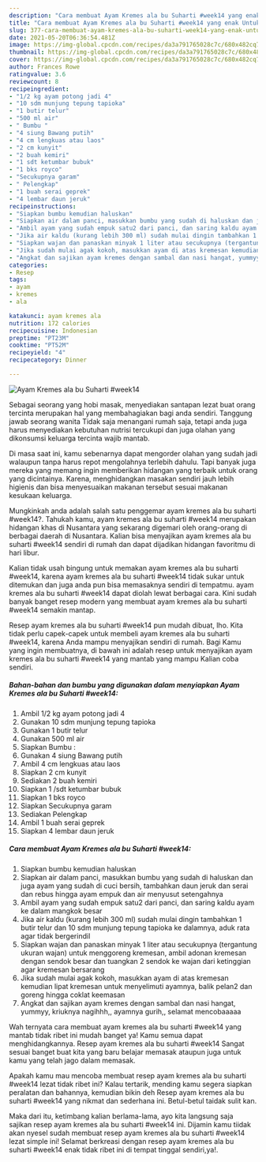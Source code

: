 ```yaml
---
description: "Cara membuat Ayam Kremes ala bu Suharti #week14 yang enak Untuk Jualan"
title: "Cara membuat Ayam Kremes ala bu Suharti #week14 yang enak Untuk Jualan"
slug: 377-cara-membuat-ayam-kremes-ala-bu-suharti-week14-yang-enak-untuk-jualan
date: 2021-05-20T06:36:54.481Z
image: https://img-global.cpcdn.com/recipes/da3a791765028c7c/680x482cq70/ayam-kremes-ala-bu-suharti-week14-foto-resep-utama.jpg
thumbnail: https://img-global.cpcdn.com/recipes/da3a791765028c7c/680x482cq70/ayam-kremes-ala-bu-suharti-week14-foto-resep-utama.jpg
cover: https://img-global.cpcdn.com/recipes/da3a791765028c7c/680x482cq70/ayam-kremes-ala-bu-suharti-week14-foto-resep-utama.jpg
author: Frances Rowe
ratingvalue: 3.6
reviewcount: 8
recipeingredient:
- "1/2 kg ayam potong jadi 4"
- "10 sdm munjung tepung tapioka"
- "1 butir telur"
- "500 ml air"
- " Bumbu "
- "4 siung Bawang putih"
- "4 cm lengkuas atau laos"
- "2 cm kunyit"
- "2 buah kemiri"
- "1 sdt ketumbar bubuk"
- "1 bks royco"
- "Secukupnya garam"
- " Pelengkap"
- "1 buah serai geprek"
- "4 lembar daun jeruk"
recipeinstructions:
- "Siapkan bumbu kemudian haluskan"
- "Siapkan air dalam panci, masukkan bumbu yang sudah di haluskan dan juga ayam yang sudah di cuci bersih, tambahkan daun jeruk dan serai dan rebus hingga ayam empuk dan air menyusut setengahnya"
- "Ambil ayam yang sudah empuk satu2 dari panci, dan saring kaldu ayam ke dalam mangkok besar"
- "Jika air kaldu (kurang lebih 300 ml) sudah mulai dingin tambahkan 1 butir telur dan 10 sdm munjung tepung tapioka ke dalamnya, aduk rata agar tidak bergerindil"
- "Siapkan wajan dan panaskan minyak 1 liter atau secukupnya (tergantung ukuran wajan) untuk menggoreng kremesan, ambil adonan kremesan dengan sendok besar dan tuangkan 2 sendok ke wajan dari ketinggian agar kremesan bersarang"
- "Jika sudah mulai agak kokoh, masukkan ayam di atas kremesan kemudian lipat kremesan untuk menyelimuti ayamnya, balik pelan2 dan goreng hingga coklat keemasan"
- "Angkat dan sajikan ayam kremes dengan sambal dan nasi hangat, yummyy, kriuknya nagihhh,, ayamnya gurih,, selamat mencobaaaaa"
categories:
- Resep
tags:
- ayam
- kremes
- ala

katakunci: ayam kremes ala 
nutrition: 172 calories
recipecuisine: Indonesian
preptime: "PT23M"
cooktime: "PT52M"
recipeyield: "4"
recipecategory: Dinner

---
```



![Ayam Kremes ala bu Suharti #week14](https://img-global.cpcdn.com/recipes/da3a791765028c7c/680x482cq70/ayam-kremes-ala-bu-suharti-week14-foto-resep-utama.jpg)

Sebagai seorang yang hobi masak, menyediakan santapan lezat buat orang tercinta merupakan hal yang membahagiakan bagi anda sendiri. Tanggung jawab seorang  wanita Tidak saja menangani rumah saja, tetapi anda juga harus menyediakan kebutuhan nutrisi tercukupi dan juga olahan yang dikonsumsi keluarga tercinta wajib mantab.

Di masa  saat ini, kamu sebenarnya dapat mengorder olahan yang sudah jadi walaupun tanpa harus repot mengolahnya terlebih dahulu. Tapi banyak juga mereka yang memang ingin memberikan hidangan yang terbaik untuk orang yang dicintainya. Karena, menghidangkan masakan sendiri jauh lebih higienis dan bisa menyesuaikan makanan tersebut sesuai makanan kesukaan keluarga. 



Mungkinkah anda adalah salah satu penggemar ayam kremes ala bu suharti #week14?. Tahukah kamu, ayam kremes ala bu suharti #week14 merupakan hidangan khas di Nusantara yang sekarang digemari oleh orang-orang di berbagai daerah di Nusantara. Kalian bisa menyajikan ayam kremes ala bu suharti #week14 sendiri di rumah dan dapat dijadikan hidangan favoritmu di hari libur.

Kalian tidak usah bingung untuk memakan ayam kremes ala bu suharti #week14, karena ayam kremes ala bu suharti #week14 tidak sukar untuk ditemukan dan juga anda pun bisa memasaknya sendiri di tempatmu. ayam kremes ala bu suharti #week14 dapat diolah lewat berbagai cara. Kini sudah banyak banget resep modern yang membuat ayam kremes ala bu suharti #week14 semakin mantap.

Resep ayam kremes ala bu suharti #week14 pun mudah dibuat, lho. Kita tidak perlu capek-capek untuk membeli ayam kremes ala bu suharti #week14, karena Anda mampu menyajikan sendiri di rumah. Bagi Kamu yang ingin membuatnya, di bawah ini adalah resep untuk menyajikan ayam kremes ala bu suharti #week14 yang mantab yang mampu Kalian coba sendiri.

<!--inarticleads1-->

##### Bahan-bahan dan bumbu yang digunakan dalam menyiapkan Ayam Kremes ala bu Suharti #week14:

1. Ambil 1/2 kg ayam potong jadi 4
1. Gunakan 10 sdm munjung tepung tapioka
1. Gunakan 1 butir telur
1. Gunakan 500 ml air
1. Siapkan  Bumbu :
1. Gunakan 4 siung Bawang putih
1. Ambil 4 cm lengkuas atau laos
1. Siapkan 2 cm kunyit
1. Sediakan 2 buah kemiri
1. Siapkan 1 /sdt ketumbar bubuk
1. Siapkan 1 bks royco
1. Siapkan Secukupnya garam
1. Sediakan  Pelengkap
1. Ambil 1 buah serai geprek
1. Siapkan 4 lembar daun jeruk




<!--inarticleads2-->

##### Cara membuat Ayam Kremes ala bu Suharti #week14:

1. Siapkan bumbu kemudian haluskan
1. Siapkan air dalam panci, masukkan bumbu yang sudah di haluskan dan juga ayam yang sudah di cuci bersih, tambahkan daun jeruk dan serai dan rebus hingga ayam empuk dan air menyusut setengahnya
1. Ambil ayam yang sudah empuk satu2 dari panci, dan saring kaldu ayam ke dalam mangkok besar
1. Jika air kaldu (kurang lebih 300 ml) sudah mulai dingin tambahkan 1 butir telur dan 10 sdm munjung tepung tapioka ke dalamnya, aduk rata agar tidak bergerindil
1. Siapkan wajan dan panaskan minyak 1 liter atau secukupnya (tergantung ukuran wajan) untuk menggoreng kremesan, ambil adonan kremesan dengan sendok besar dan tuangkan 2 sendok ke wajan dari ketinggian agar kremesan bersarang
1. Jika sudah mulai agak kokoh, masukkan ayam di atas kremesan kemudian lipat kremesan untuk menyelimuti ayamnya, balik pelan2 dan goreng hingga coklat keemasan
1. Angkat dan sajikan ayam kremes dengan sambal dan nasi hangat, yummyy, kriuknya nagihhh,, ayamnya gurih,, selamat mencobaaaaa




Wah ternyata cara membuat ayam kremes ala bu suharti #week14 yang mantab tidak ribet ini mudah banget ya! Kamu semua dapat menghidangkannya. Resep ayam kremes ala bu suharti #week14 Sangat sesuai banget buat kita yang baru belajar memasak ataupun juga untuk kamu yang telah jago dalam memasak.

Apakah kamu mau mencoba membuat resep ayam kremes ala bu suharti #week14 lezat tidak ribet ini? Kalau tertarik, mending kamu segera siapkan peralatan dan bahannya, kemudian bikin deh Resep ayam kremes ala bu suharti #week14 yang nikmat dan sederhana ini. Betul-betul taidak sulit kan. 

Maka dari itu, ketimbang kalian berlama-lama, ayo kita langsung saja sajikan resep ayam kremes ala bu suharti #week14 ini. Dijamin kamu tiidak akan nyesel sudah membuat resep ayam kremes ala bu suharti #week14 lezat simple ini! Selamat berkreasi dengan resep ayam kremes ala bu suharti #week14 enak tidak ribet ini di tempat tinggal sendiri,ya!.

